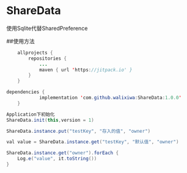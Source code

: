 # ShareData
使用Sqlite代替SharedPreference

##使用方法

```java
	allprojects {
		repositories {
			...
			maven { url 'https://jitpack.io' }
		}
	}
```

```java
dependencies {
	        implementation 'com.github.walixiwa:ShareData:1.0.0'
	}
```

```java
Application下初始化
ShareData.init(this,version = 1)

ShareData.instance.put("testKey", "存入的值", "owner")

val value = ShareData.instance.get("testKey", "默认值", "owner")

ShareData.instance.get("owner").forEach {
    Log.e("value", it.toString())
}
```
